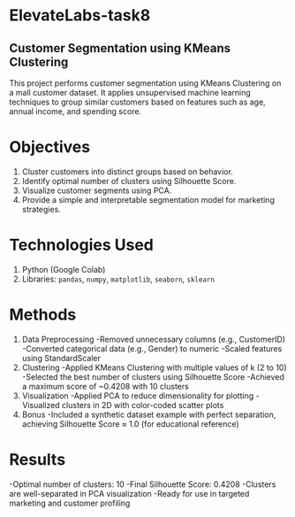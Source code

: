 # ElevateLabs-task8
## Customer Segmentation using KMeans Clustering
This project performs customer segmentation using KMeans Clustering on a mall customer dataset. It applies unsupervised machine learning techniques to group similar customers based on features such as age, annual income, and spending score.

# Objectives
1. Cluster customers into distinct groups based on behavior.
2. Identify optimal number of clusters using Silhouette Score.
3. Visualize customer segments using PCA.
4. Provide a simple and interpretable segmentation model for marketing strategies.

# Technologies Used
1. Python (Google Colab)
2. Libraries: `pandas`, `numpy`, `matplotlib`, `seaborn`, `sklearn`

# Methods
1. Data Preprocessing
  -Removed unnecessary columns (e.g., CustomerID)
  -Converted categorical data (e.g., Gender) to numeric
  -Scaled features using StandardScaler
2. Clustering
  -Applied KMeans Clustering with multiple values of k (2 to 10)
  -Selected the best number of clusters using Silhouette Score
  -Achieved a maximum score of ~0.4208 with 10 clusters
3. Visualization
  -Applied PCA to reduce dimensionality for plotting
  -Visualized clusters in 2D with color-coded scatter plots
4. Bonus
  -Included a synthetic dataset example with perfect separation, achieving Silhouette Score ≈ 1.0 (for educational reference)

# Results
  -Optimal number of clusters: 10
  -Final Silhouette Score: 0.4208
  -Clusters are well-separated in PCA visualization
  -Ready for use in targeted marketing and customer profiling
